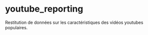 # youtube_reporting
Restitution de données sur les caractéristiques des vidéos youtubes populaires.
